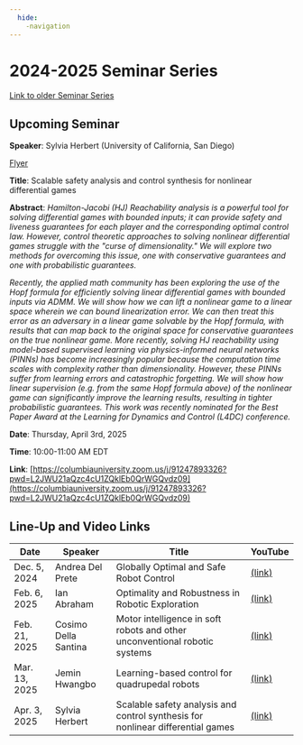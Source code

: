```yaml
---
  hide:
    -navigation
---
```


# 2024-2025 Seminar Series

[Link to older Seminar Series](seminars_old.md)

## Upcoming Seminar

**Speaker**: Sylvia Herbert (University of California, San Diego)

[Flyer](assets/flyer_SylviaHerbert-April13.pdf)

**Title**: Scalable safety analysis and control synthesis for nonlinear differential games

**Abstract**: *Hamilton-Jacobi (HJ) Reachability analysis is a powerful tool for solving differential games with bounded inputs; it can provide safety and liveness guarantees for each player and the corresponding optimal control law. However, control theoretic approaches to solving nonlinear differential games struggle with the "curse of dimensionality." We will explore two methods for overcoming this issue, one with conservative guarantees and one with probabilistic guarantees.*

*Recently, the applied math community has been exploring the use of the Hopf formula for efficiently solving linear differential games with bounded inputs via ADMM. We will show how we can lift a nonlinear game to a linear space wherein we can bound linearization error. We can then treat this error as an adversary in a linear game solvable by the Hopf formula, with results that can map back to the original space for conservative guarantees on the true nonlinear game. More recently, solving HJ reachability using model-based supervised learning via physics-informed neural networks (PINNs) has become increasingly popular because the computation time scales with complexity rather than dimensionality. However, these PINNs suffer from learning errors and catastrophic forgetting. We will show how linear supervision (e.g. from the same Hopf formula above) of the nonlinear game can significantly improve the learning results, resulting in tighter probabilistic guarantees. This work was recently nominated for the Best Paper Award at the Learning for Dynamics and Control (L4DC) conference.*

**Date**: Thursday, April 3rd, 2025

**Time**: 10:00-11:00 AM EDT

**Link**: [https://columbiauniversity.zoom.us/j/91247893326?pwd=L2JWU21aQzc4cU1ZQklEb0QrWGQvdz09](https://columbiauniversity.zoom.us/j/91247893326?pwd=L2JWU21aQzc4cU1ZQklEb0QrWGQvdz09)

## Line-Up and Video Links

| Date | Speaker | Title | YouTube |
| ----------- | ----------- | ----------- | ----------- |
| Dec. 5, 2024  | Andrea Del Prete | Globally Optimal and Safe Robot Control | [(link)](https://www.youtube.com/watch?v=BQR0lANoJzI) |
| Feb. 6, 2025  | Ian Abraham | Optimality and Robustness in Robotic Exploration | [(link)](https://youtu.be/2wZAAMb84BI) |
| Feb. 21, 2025  | Cosimo Della Santina  | Motor intelligence in soft robots and other unconventional robotic systems | [(link)](https://youtu.be/Wx2cCgwi2S0) |
| Mar. 13, 2025  | Jemin Hwangbo | Learning-based control for quadrupedal robots | [(link)](https://www.youtube.com/watch?v=rOUQC6g_9eI) |
| Apr. 3, 2025  | Sylvia Herbert | Scalable safety analysis and control synthesis for nonlinear differential games | [(link)](https://youtu.be/JwxlBzmoII0) |

